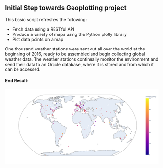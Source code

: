 ## Initial Step towards Geoplotting project

This basic script refreshes the following:
* Fetch data using a RESTful API
* Produce a variety of maps using the Python plotly library
* Plot data points on a map

One thousand weather stations were sent out all over the world at the beginning of 2016, ready to be assembled and begin collecting global weather data. The weather stations continually monitor the environment and send their data to an Oracle database, where it is stored and from which it can be accessed.

#### End Result:
![Plot](plot.png)